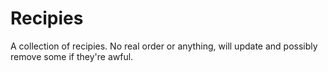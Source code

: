 # Recipies

A collection of recipies. No real order or anything, will update and possibly remove some if they're awful.
